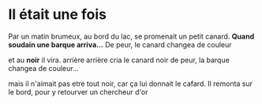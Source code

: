 # Il était une fois

Par un matin brumeux, au bord du lac, se promenait
un petit canard.
**Quand soudain une barque arriva...**
De peur, le canard changea de couleur

et au **noir** il vira.
arrière arrière cria le canard noir 
de peur, la barque changea de couleur...

mais il n'aimait pas etre tout noir,
car ça lui donnait le cafard. 
Il remonta sur le bord,
pour y retourver un chercheur d'or
